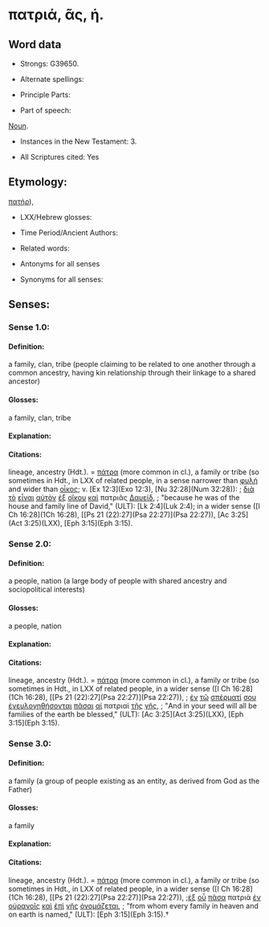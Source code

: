 # πατριά, ᾶς, ἡ.

<!-- Status: S2=NeedsReview -->
<!-- Lexica used for edits: BDAG, LN, FFM, A-S -->

## Word data

* Strongs: G39650.

* Alternate spellings:



* Principle Parts: 


* Part of speech: 

[Noun](http://ugg.readthedocs.io/en/latest/noun.html).

* Instances in the New Testament: 3.

* All Scriptures cited: Yes

## Etymology: 

[πατήρ]()),

* LXX/Hebrew glosses: 


* Time Period/Ancient Authors: 


* Related words: 

* Antonyms for all senses

* Synonyms for all senses: 


## Senses: 


### Sense  1.0:  

#### Definition: 

a family, clan, tribe (people claiming to be related to one another through a common ancestry, having kin relationship through their linkage to a shared ancestor)

#### Glosses: 

a family, clan, tribe

#### Explanation: 


#### Citations: 

lineage, ancestry (Hdt.). = [πάτρα]() (more common in cl.), a family or tribe (so sometimes in Hdt., in LXX of related people, in a sense narrower than [φυλή]() and wider than [οἶκος](); v. [Ex 12:3](Exo 12:3), [Nu 32:28](Num 32:28)): 
; [διὰ](../G12230/01.md) [τὸ](../G35880/01.md) [εἶναι](../G15100/01.md) [αὐτὸν](../G08460/01.md) [ἐξ](../G15370/01.md) [οἴκου](../G36240/01.md) [καὶ](../G25320/01.md) πατριᾶς [Δαυείδ](../G11380/01.md), 
; "because he was of the house and family line of David," (ULT):
[Lk 2:4](Luk 2:4); in a wider sense ([I Ch 16:28](1Ch 16:28), [[Ps 21 (22):27](Psa 22:27)](Psa 22:27)), [Ac 3:25](Act 3:25)(LXX), [Eph 3:15](Eph 3:15).

### Sense  2.0:  

#### Definition: 

a people, nation (a large body of people with shared ancestry and sociopolitical interests)

#### Glosses: 

a people, nation

#### Explanation: 


#### Citations:

lineage, ancestry (Hdt.). = [πάτρα]() (more common in cl.), a family or tribe (so sometimes in Hdt., in LXX of related people, in a wider sense ([I Ch 16:28](1Ch 16:28), [[Ps 21 (22):27](Psa 22:27)](Psa 22:27)), 
; [ἐν](../G17220/01.md) [τῷ](../G35880/01.md) [σπέρματί](../G46900/01.md) [σου](../G47710/01.md) [ἐνευλογηθήσονται](../G17570/01.md) [πᾶσαι](../G39560/01.md) [αἱ](../G35880/01.md) πατριαὶ [τῆς](../G35880/01.md) [γῆς](../G10930/01.md), 
; "And in your seed will all be families of the earth be blessed," (ULT):
[Ac 3:25](Act 3:25)(LXX), [Eph 3:15](Eph 3:15).

### Sense  3.0:  

#### Definition: 

a family (a group of people existing as an entity, as derived from God as the Father)

#### Glosses: 

a family

#### Explanation: 


#### Citations:
lineage, ancestry (Hdt.). = [πάτρα]() (more common in cl.), a family or tribe (so sometimes in Hdt., in LXX of related people, in a wider sense ([I Ch 16:28](1Ch 16:28), [[Ps 21 (22):27](Psa 22:27)](Psa 22:27)), 
;[ἐξ](../G15370/01.md) [οὗ](../G37390/01.md) [πᾶσα](../G39560/01.md) πατριὰ [ἐν](../G17220/01.md) [οὐρανοῖς](../G37720/01.md) [καὶ](../G25320/01.md) [ἐπὶ](../G19090/01.md) [γῆς](../G10930/01.md) [ὀνομάζεται](../G36870/01.md), 
; "from whom every family in heaven and on earth is named," (ULT):
[Eph 3:15](Eph 3:15).†